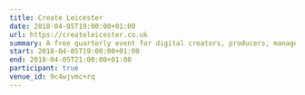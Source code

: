 ```yaml
---
title: Create Leicester
date: 2018-04-05T19:00:00+01:00
url: https://createleicester.co.uk
summary: A free quarterly event for digital creators, producers, managers and administrators, aiming to inspire Leicester’s digital design community.
start: 2018-04-05T19:00:00+01:00
end: 2018-04-05T21:00:00+01:00
participant: true
venue_id: 9c4wjvmc+rq
---
```


